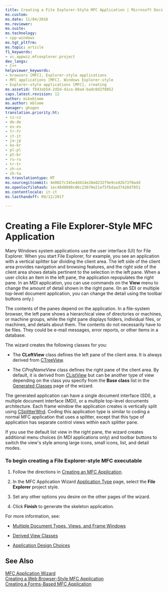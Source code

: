 ```yaml
---
title: Creating a File Explorer-Style MFC Application | Microsoft Docs
ms.custom: 
ms.date: 11/04/2016
ms.reviewer: 
ms.suite: 
ms.technology:
- cpp-windows
ms.tgt_pltfrm: 
ms.topic: article
f1_keywords:
- vc.appwiz.mfcexplorer.project
dev_langs:
- C++
helpviewer_keywords:
- browsers [MFC], Explorer-style applications
- MFC applications [MFC], Windows Explorer-style
- Explorer-style applications [MFC], creating
ms.assetid: f843ab5d-2d5d-41ca-88a4-badc0d2f8052
caps.latest.revision: 12
author: mikeblome
ms.author: mblome
manager: ghogen
translation.priority.ht:
- cs-cz
- de-de
- es-es
- fr-fr
- it-it
- ja-jp
- ko-kr
- pl-pl
- pt-br
- ru-ru
- tr-tr
- zh-cn
- zh-tw
ms.translationtype: MT
ms.sourcegitcommit: 4e0027c345e4d414e28e8232f9e9ced2b73f0add
ms.openlocfilehash: 1ec48d8090c06c23670e21ef5fbdaa37428d7851
ms.contentlocale: it-it
ms.lasthandoff: 09/12/2017

---
```

# <a name="creating-a-file-explorer-style-mfc-application"></a>Creating a File Explorer-Style MFC Application
Many Windows system applications use the user interface (UI) for File Explorer. When you start File Explorer, for example, you see an application with a vertical splitter bar dividing the client area. The left side of the client area provides navigation and browsing features, and the right side of the client area shows details pertinent to the selection in the left pane. When a user clicks an item in the left pane, the application repopulates the right pane. In an MDI application, you can use commands on the **View** menu to change the amount of detail shown in the right pane. (In an SDI or multiple top-level document application, you can change the detail using the toolbar buttons only.)  
  
 The contents of the panes depend on the application. In a file-system browser, the left pane shows a hierarchical view of directories or machines, or machine groups, while the right pane displays folders, individual files, or machines, and details about them. The contents do not necessarily have to be files. They could be e-mail messages, error reports, or other items in a database.  
  
 The wizard creates the following classes for you:  
  
-   The **CLeftView** class defines the left pane of the client area. It is always derived from [CTreeView](../../mfc/reference/ctreeview-class.md).  
  
-   The C*ProjName*View class defines the right pane of the client area. By default, it is derived from [CListView](../../mfc/reference/clistview-class.md) but can be another type of view depending on the class you specify from the **Base class** list in the [Generated Classes](../../mfc/reference/generated-classes-mfc-application-wizard.md) page of the wizard.  
  
 The generated application can have a single document interface (SDI), a multiple document interface (MDI), or a multiple top-level documents architecture. Each frame window the application creates is vertically split using [CSplitterWnd](../../mfc/reference/csplitterwnd-class.md). Coding this application type is similar to coding a normal MFC application that uses a splitter, except that this type of application has separate control views within each splitter pane.  
  
 If you use the default list view in the right pane, the wizard creates additional menu choices (in MDI applications only) and toolbar buttons to switch the view's style among large icons, small icons, list, and detail modes.  
  
### <a name="to-begin-creating-a-file-explorer-style-mfc-executable"></a>To begin creating a File Explorer-style MFC executable  
  
1.  Follow the directions in [Creating an MFC Application](../../mfc/reference/creating-an-mfc-application.md).  
  
2.  In the MFC Application Wizard [Application Type](../../mfc/reference/application-type-mfc-application-wizard.md) page, select the **File Explorer** project style.  
  
3.  Set any other options you desire on the other pages of the wizard.  
  
4.  Click **Finish** to generate the skeleton application.  
  
 For more information, see:  
  
-   [Multiple Document Types, Views, and Frame Windows](../../mfc/multiple-document-types-views-and-frame-windows.md)  
  
-   [Derived View Classes](../../mfc/derived-view-classes-available-in-mfc.md)  
  
-   [Application Design Choices](../../mfc/application-design-choices.md)  
  
## <a name="see-also"></a>See Also  
 [MFC Application Wizard](../../mfc/reference/mfc-application-wizard.md)   
 [Creating a Web Browser-Style MFC Application](../../mfc/reference/creating-a-web-browser-style-mfc-application.md)   
 [Creating a Forms-Based MFC Application](../../mfc/reference/creating-a-forms-based-mfc-application.md)


